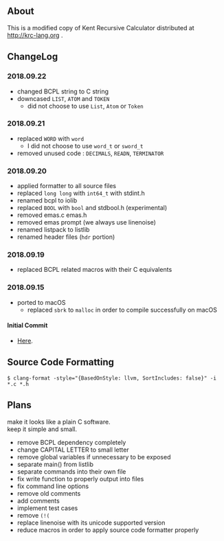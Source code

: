 ## About

This is a modified copy of Kent Recursive Calculator distributed at http://krc-lang.org .

## ChangeLog

### 2018.09.22
- changed BCPL string to C string
- downcased `LIST`, `ATOM` and `TOKEN`
  - did not choose to use `List`, `Atom` or `Token`

### 2018.09.21
- replaced `WORD` with `word`
  - I did not choose to use `word_t` or `sword_t`
- removed unused code : `DECIMALS`, `READN`, `TERMINATOR`

### 2018.09.20
- applied formatter to all source files
- replaced `long long` with `int64_t` with stdint.h
- renamed bcpl to iolib
- replaced `BOOL` with `bool` and stdbool.h (experimental)
- removed emas.c emas.h
- removed emas prompt (we always use linenoise)
- renamed listpack to listlib
- renamed header files (`hdr` portion)

### 2018.09.19
- replaced BCPL related macros with their C equivalents

### 2018.09.15

- ported to macOS
  - replaced `sbrk` to `malloc` in order to compile successfully on macOS

#### Initial Commit
- [Here](https://github.com/homma/krc/tree/101fc43429fcf8d97a547ef8a08aceb0df1738c9).

## Source Code Formatting
````
$ clang-format -style="{BasedOnStyle: llvm, SortIncludes: false}" -i *.c *.h
````
## Plans

make it looks like a plain C software.  
keep it simple and small.

- remove BCPL dependency completely
- change CAPITAL LETTER to small letter
- remove global variables if unnecessary to be exposed
- separate main() from listlib
- separate commands into their own file
- fix write function to properly output into files
- fix command line options
- remove old comments
- add comments
- implement test cases
- remove `(!(`
- replace linenoise with its unicode supported version
- reduce macros in order to apply source code formatter properly

